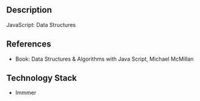 ## Description
JavaScript: Data Structures

## References
- Book: Data Structures & Algorithms with Java Script, Michael McMillan

## Technology Stack
- Immmer